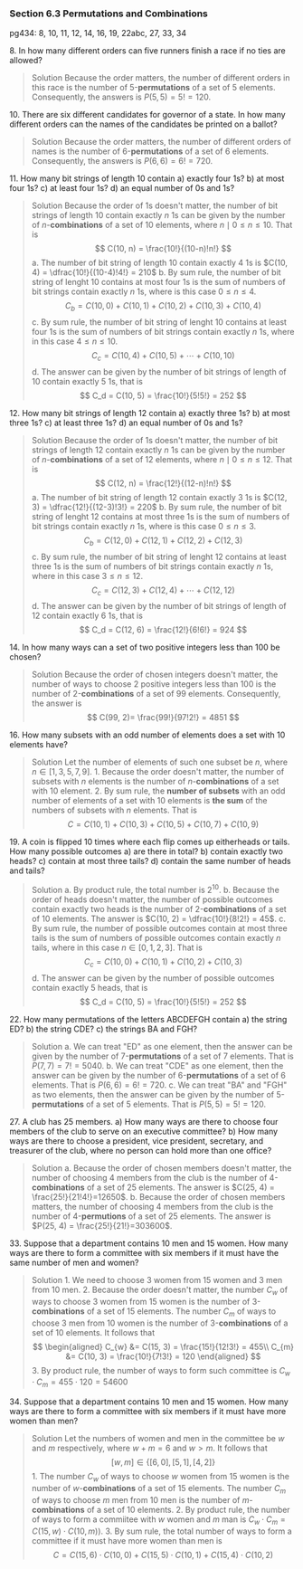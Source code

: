 ### Section 6.3 Permutations and Combinations
pg434: 8, 10, 11, 12, 14, 16, 19, 22abc, 27, 33, 34

8\. In how many different orders can five runners finish a race if no ties are allowed?
>Solution
Because the order matters, the number of different orders in this race is the number of 5-**permutations** of a set of 5 elements. Consequently, the answers is $P(5, 5) = 5! = 120$.

10\. There are six different candidates for governor of a state. In how many different orders can the names of the candidates be printed on a ballot?
>Solution
Because the order matters, the number of different orders of names is the number of 6-**permutations** of a set of 6 elements. Consequently, the answers is $P(6, 6) = 6! = 720$.

11\. How many bit strings of length 10 contain
a) exactly four 1s?
b) at most four 1s?
c) at least four 1s?
d) an equal number of 0s and 1s?
>Solution
Because the order of 1s doesn't matter, the number of bit strings of length $10$ contain exactly $n$ 1s can be given by the number of $n$-**combinations** of a set of $10$ elements, where  $n \mid 0 \leqslant n \leqslant 10$. That is
$$
C(10, n) = \frac{10!}{(10-n)!n!}
$$
a. The number of bit string of length 10 contain exactly $4$ 1s is $C(10, 4) = \dfrac{10!}{(10-4)!4!} = 210$
b. By sum rule, the number of bit string of lenght 10 contains at most four 1s is the sum of numbers of bit strings contain exactly $n$ 1s, where is this case $0 \leqslant n \leqslant 4$.
$$
C_b = C(10, 0) + C(10, 1) + C(10, 2) + C(10, 3) + C(10, 4)
$$
c. By sum rule, the number of bit string of lenght 10 contains at least four 1s is the sum of numbers of bit strings contain exactly $n$ 1s, where in this case $4 \leqslant n \leqslant 10$.
$$
C_c = C(10, 4) + C(10, 5) + \cdots + C(10, 10)
$$
d. The answer can be given by the number of bit strings of length of 10 contain exactly $5$ 1s, that is
$$
C_d = C(10, 5) = \frac{10!}{5!5!} = 252
$$


12\. How many bit strings of length 12 contain
a) exactly three 1s?
b) at most three 1s?
c) at least three 1s?
d) an equal number of 0s and 1s?
>Solution
Because the order of 1s doesn't matter, the number of bit strings of length $12$ contain exactly $n$ 1s can be given by the number of $n$-**combinations** of a set of $12$ elements, where  $n \mid 0 \leqslant n \leqslant 12$. That is
$$
C(12, n) = \frac{12!}{(12-n)!n!}
$$
a. The number of bit string of length 12 contain exactly $3$ 1s is $C(12, 3) = \dfrac{12!}{(12-3)!3!} = 220$
b. By sum rule, the number of bit string of lenght 12 contains at most three 1s is the sum of numbers of bit strings contain exactly $n$ 1s, where is this case $0 \leqslant n \leqslant 3$.
$$
C_b = C(12, 0) + C(12, 1) + C(12, 2) + C(12, 3)
$$
c. By sum rule, the number of bit string of lenght 12 contains at least three 1s is the sum of numbers of bit strings contain exactly $n$ 1s, where in this case $3 \leqslant n \leqslant 12$.
$$
C_c = C(12, 3) + C(12, 4) + \cdots + C(12, 12)
$$
d. The answer can be given by the number of bit strings of length of 12 contain exactly $6$ 1s, that is
$$
C_d = C(12, 6) = \frac{12!}{6!6!} = 924
$$

14\. In how many ways can a set of two positive integers less than 100 be chosen?
>Solution
Because the order of chosen integers doesn't matter, the number of ways to choose 2 positive integers less than 100 is the number of $2$-**combinations** of a set of 99 elements. Consequently, the answer is
$$
C(99, 2)= \frac{99!}{97!2!} = 4851
$$

16\. How many subsets with an odd number of elements does a set with 10 elements have?
>Solution
Let the number of elements of such one subset be $n$, where $n \in [1, 3, 5, 7, 9]$.
1\. Because the order doesn't matter, the number of subsets with $n$ elements is the number of $n$-**combinations** of a set with 10 element.
2\. By sum rule, the **number of subsets** with an odd number of elements of a set with 10 elements is **the sum** of the numbers of subsets with $n$ elements. That is
$$
C = C(10, 1) + C(10, 3) + C(10, 5) + C(10, 7)+ C(10, 9)
$$


19\. A coin is flipped 10 times where each flip comes up eitherheads or tails. How many possible outcomes
a) are there in total?
b) contain exactly two heads?
c) contain at most three tails?
d) contain the same number of heads and tails?
>Solution
a. By product rule, the total number is $2^{10}$.
b. Because the order of heads doesn't matter, the number of possible outcomes contain exactly two heads is the number of 2-**combinations** of a set of 10 elements. The answer is $C(10, 2) = \dfrac{10!}{8!2!} = 45$.
c. By sum rule, the number of possible outcomes contain at most three tails is the sum of numbers of possible outcomes contain exactly $n$ tails, where in this case $n\in [0, 1, 2, 3]$. That is
$$
C_c = C(10, 0) + C(10, 1) + C(10, 2) + C(10, 3)
$$
d. The answer can be given by the number of possible outcomes contain exactly $5$ heads, that is
$$
C_d = C(10, 5) = \frac{10!}{5!5!} = 252
$$

22\. How many permutations of the letters ABCDEFGH contain
a) the string ED?
b) the string CDE?
c) the strings BA and FGH?
>Solution
a. We can treat "ED" as one element, then the answer can be given by the number of 7-**permutations** of a set of 7 elements. That is $P(7, 7) = 7! = 5040$.
b. We can treat "CDE" as one element, then the answer can be given by the number of 6-**permutations** of a set of 6 elements. That is $P(6, 6) = 6! = 720$.
c. We can treat "BA" and "FGH" as two elements, then the answer can be given by the number of 5-**permutations** of a set of 5 elements. That is $P(5, 5) = 5! = 120$.

27\. A club has 25 members.
a) How many ways are there to choose four members of the club to serve on an executive committee?
b) How many ways are there to choose a president, vice president, secretary, and treasurer of the club, where no person can hold more than one office?
>Solution
a. Because the order of chosen members doesn't matter, the number of choosing 4 members from the club is the number of 4-**combinations** of a set of 25 elements. The answer is $C(25, 4) = \frac{25!}{21!4!}=12650$.
b. Because the order of chosen members matters, the number of choosing 4 members from the club is the number of 4-**permutions** of a set of 25 elements. The answer is $P(25, 4) = \frac{25!}{21!}=303600$.


33\. Suppose that a department contains 10 men and 15 women. How many ways are there to form a committee with six members if it must have the same number of men and women?
>Solution
1\. We need to choose 3 women from 15 women and 3 men from 10 men.
2\. Because the order doesn't matter, the number $C_{w}$ of ways to choose 3 women from 15 women is the number of 3-**combinations** of a set of 15 elements. The number $C_{m}$ of ways to choose 3 men from 10 women is the number of 3-**combinations** of a set of 10 elements. It follows that
$$
\begin{aligned}
C_{w} &= C(15, 3) = \frac{15!}{12!3!} = 455\\
C_{m} &= C(10, 3) = \frac{10!}{7!3!} = 120
\end{aligned}
$$
3\. By product rule, the number of ways to form such committee is $C_{w} \cdot C_{m} = 455 \cdot 120 = 54600$

34\. Suppose that a department contains 10 men and 15 women. How many ways are there to form a committee with six members if it must have more women than men?
>Solution
Let the numbers of women and men in the committee be $w$ and $m$ respectively, where $w+m=6$ and $w>m$. It follows that
$$
[w,m] \in \{[6, 0], [5, 1], [4, 2]\}
$$
1\. The number $C_w$ of ways to choose $w$ women from 15 women is the number of $w$-**combinations** of a set of 15 elements. The number $C_m$ of ways to choose $m$ men from 10 men is the number of $m$-**combinations** of a set of 10 elements.
2\. By product rule, the number of ways to form a commiitee with $w$ women and $m$ man is $C_{w} \cdot C_{m} = C(15, w) \cdot C(10, m))$.
3\. By sum rule, the total number of ways to form a committee if it must have more women than men is
$$
C = C(15, 6)\cdot C(10, 0) + C(15, 5)\cdot C(10, 1)+C(15, 4)\cdot C(10, 2)
$$
